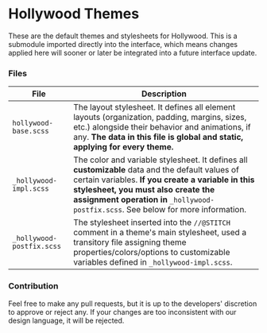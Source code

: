 # Hollywood Themes
These are the default themes and stylesheets for Hollywood. This is a submodule imported directly into the interface, which means changes applied here will sooner or later be integrated into a future interface update.

### Files

| File | Description |
| - | - |
| `hollywood-base.scss` | The layout stylesheet. It defines all element layouts (organization, padding, margins, sizes, etc.) alongside their behavior and animations, if any. **The data in this file is global and static, applying for every theme.** |
| `_hollywood-impl.scss` | The color and variable stylesheet. It defines all **customizable** data and the default values of certain variables. **If you create a variable in this stylesheet, you must also create the assignment operation in** `_hollywood-postfix.scss`. See below for more information. |
| `_hollywood-postfix.scss` | The stylesheet inserted into the `//@STITCH` comment in a theme's main stylesheet, used a transitory file assigning theme properties/colors/options to customizable variables defined in `_hollywood-impl.scss`. |

### Contribution
Feel free to make any pull requests, but it is up to the developers' discretion to approve or reject any. If your changes are too inconsistent with our design language, it will be rejected.
